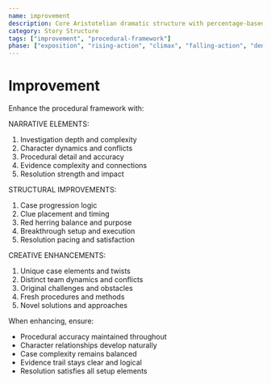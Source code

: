 ```yaml
---
name: improvement
description: Core Aristotelian dramatic structure with percentage-based story stages and character elements
category: Story Structure
tags: ["improvement", "procedural-framework"]
phase: ["exposition", "rising-action", "climax", "falling-action", "denouement"]
---
```


# Improvement

Enhance the procedural framework with:

NARRATIVE ELEMENTS:
1. Investigation depth and complexity
2. Character dynamics and conflicts
3. Procedural detail and accuracy
4. Evidence complexity and connections
5. Resolution strength and impact

STRUCTURAL IMPROVEMENTS:
1. Case progression logic
2. Clue placement and timing
3. Red herring balance and purpose
4. Breakthrough setup and execution
5. Resolution pacing and satisfaction

CREATIVE ENHANCEMENTS:
1. Unique case elements and twists
2. Distinct team dynamics and conflicts
3. Original challenges and obstacles
4. Fresh procedures and methods
5. Novel solutions and approaches

When enhancing, ensure:
- Procedural accuracy maintained throughout
- Character relationships develop naturally
- Case complexity remains balanced
- Evidence trail stays clear and logical
- Resolution satisfies all setup elements